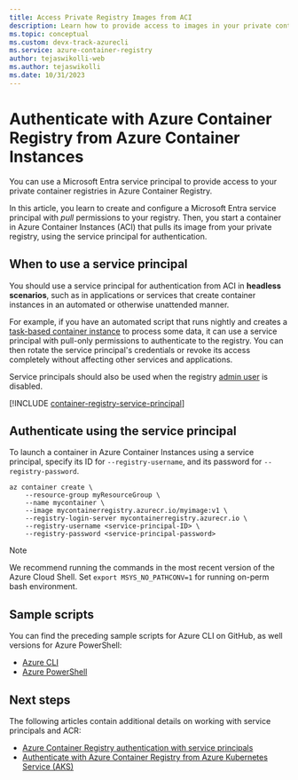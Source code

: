 ```yaml
---
title: Access Private Registry Images from ACI
description: Learn how to provide access to images in your private container registry from Azure Container Instances by using a Microsoft Entra service principal.
ms.topic: conceptual
ms.custom: devx-track-azurecli
ms.service: azure-container-registry
author: tejaswikolli-web
ms.author: tejaswikolli
ms.date: 10/31/2023
---
```


# Authenticate with Azure Container Registry from Azure Container Instances

You can use a Microsoft Entra service principal to provide access to your private container registries in Azure Container Registry.

In this article, you learn to create and configure a Microsoft Entra service principal with *pull* permissions to your registry. Then, you start a container in Azure Container Instances (ACI) that pulls its image from your private registry, using the service principal for authentication.

## When to use a service principal

You should use a service principal for authentication from ACI in **headless scenarios**, such as in applications or services that create container instances in an automated or otherwise unattended manner.

For example, if you have an automated script that runs nightly and creates a [task-based container instance](/azure/container-instances/container-instances-restart-policy) to process some data, it can use a service principal with pull-only permissions to authenticate to the registry. You can then rotate the service principal's credentials or revoke its access completely without affecting other services and applications.

Service principals should also be used when the registry [admin user](container-registry-authentication.md#admin-account) is disabled.

[!INCLUDE [container-registry-service-principal](./includes/container-registry-service-principal.md)]

## Authenticate using the service principal

To launch a container in Azure Container Instances using a service principal, specify its ID for `--registry-username`, and its password for `--registry-password`.

```azurecli-interactive
az container create \
    --resource-group myResourceGroup \
    --name mycontainer \
    --image mycontainerregistry.azurecr.io/myimage:v1 \
    --registry-login-server mycontainerregistry.azurecr.io \
    --registry-username <service-principal-ID> \
    --registry-password <service-principal-password>
```

>[!Note]
> We recommend running the commands in the most recent version of the Azure Cloud Shell. Set `export MSYS_NO_PATHCONV=1` for running on-perm bash environment.

## Sample scripts

You can find the preceding sample scripts for Azure CLI on GitHub, as well versions for Azure PowerShell:

* [Azure CLI][acr-scripts-cli]
* [Azure PowerShell][acr-scripts-psh]

## Next steps

The following articles contain additional details on working with service principals and ACR:

* [Azure Container Registry authentication with service principals](container-registry-auth-service-principal.md)
* [Authenticate with Azure Container Registry from Azure Kubernetes Service (AKS)](/azure/aks/cluster-container-registry-integration)

<!-- IMAGES -->

<!-- LINKS - External -->
[acr-scripts-cli]: https://github.com/Azure/azure-docs-cli-python-samples/tree/master/container-registry/create-registry/create-registry-service-principal-assign-role.sh
[acr-scripts-psh]: https://github.com/Azure/azure-docs-powershell-samples/tree/master/container-registry

<!-- LINKS - Internal -->
